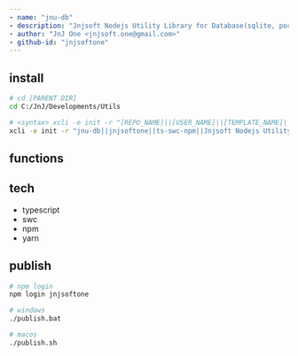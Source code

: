 ```yaml
---
- name: "jnu-db"
- description: "Jnjsoft Nodejs Utility Library for Database(sqlite, pocketbase, mysql, supabase, ...) Support Functions in Typescript"
- author: "JnJ One <jnjsoft.one@gmail.com>"
- github-id: "jnjsoftone"
---
```


## install

```sh
# cd [PARENT DIR]
cd C:/JnJ/Developments/Utils

# <syntax> xcli -e init -r "[REPO_NAME]||[USER_NAME]||[TEMPLATE_NAME]||[DESCRIPTION]"
xcli -e init -r "jnu-db||jnjsoftone||ts-swc-npm||Jnjsoft Nodejs Utility Library for Database(sqlite, pocketbase, mysql, supabase, ...) Support Functions in Typescript"
```
## functions


## tech

- typescript
- swc
- npm
- yarn

## publish

```sh
# npm login
npm login jnjsoftone

# windows
./publish.bat

# macos
./publish.sh
```
